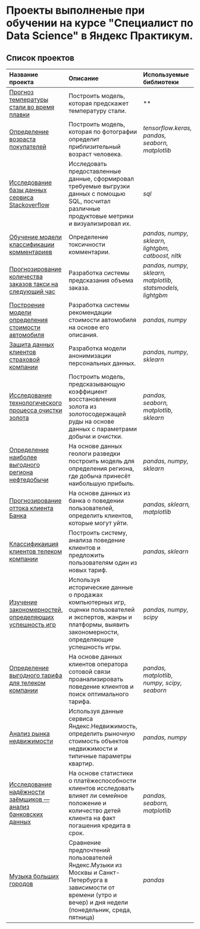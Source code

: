# Проекты выполненые при обучении на курсе "Специалист по Data Science" в Яндекс Практикум.

## Список проектов


| Название проекта | Описание | Используемые библиотеки | Тема проекта |
| :---------------------- | :---------------------- | :---------------------- | :--------------------- |
| [Прогноз температуры стали во время плавки](16_) | Построить модель, которая предскажет температуру стали.  | ** | Выпускной проект |
| [Определение возраста покупателей](15_) | Построить модель, которая по фотографии определит приблизительный возраст человека. | *tensorflow.keras, pandas, seaborn, matplotlib* | Компьютерное зрение |
| [Исследование базы данных сервиса Stackoverflow](14_) | Исследовать предоставленные данные, сформировал требуемые выгрузки данных с помощью SQL, посчитал различные продуктовые метрики и визуализировал их. | *sql* | Продвинутый SQL |
| [Обучение модели классификации комментариев](13_) | Определение токсичности комментарии. | *pandas, numpy, sklearn, lightgbm, catboost, nltk* | Машинное обучение для текстов |
| [Прогнозирование количества заказов такси на следующий час](12_) | Разработка системы предсказания объема заказа. | *pandas, numpy, sklearn, matplotlib, statsmodels, lightgbm* | Временные ряды |
| [Построение модели определения стоимости автомобиля](11_) | Разработка системы рекомендации стоимости автомобиля на основе его описания. | *pandas, numpy* | Численные методы |
| [Защита данных клиентов страховой компании](10_) | Разработка модели анонимизации персональных данных. | *pandas, numpy, sklearn* | Линейная алгебра |
| [Исследование технологического процесса очистки золота](9_gold) | Построить модель, предсказывающую коэффициент восстановления золота из золотосодержащей руды на основе данных с параметрами добычи и очистки. | *pandas, seaborn, matplotlib, sklearn* | Сборный проект - 2 |
| [Определение наиболее выгодного региона нефтедобычи](8_choosing_a_location_for_a_well) | На основе данных геологи разведки построить модель для определения региона, где добыча принесёт наибольшую прибыль. | *pandas, numpy, sklearn* | Машинное обучение в бизнесе |
| [Прогнозирование оттока клиента Банка](7_сustomer_churn) | На основе данных из банка о поведении пользователей, определить клиентов, которые могут уйти. | *pandas, sklearn, matplotlib* | Обучение с учителем |
| [Классификаиция клиентов телеком компании](6_tariff_recommendation) | Построить систему, анализа поведение клиентов и предложить пользователям один из новых тариф. | *pandas, sklearn* | Введение в машинное обучение |
| [Изучение закономерностей, определяющих успешность игр](5_success_of_the_game) | Используя исторические данные о продажах компьютерных игр, оценки пользователей и экспертов, жанры и платформы, выявить закономерности, определяющие успешность игры. | *pandas, numpy, scipy* |Сборный проект |
| [Определение выгодного тарифа для телеком компании](4_select_tarif) | На основе данных клиентов оператора сотовой связи проанализировать поведение клиентов и поиск оптимального тарифа. | *pandas, matplotlib, numpy, scipy, seaborn* | Статистический анализ данных |
| [Анализ рынка недвижимости](3_sale_of_flat) | Используя данные сервиса Яндекс.Недвижимость, определить рыночную стоимость объектов недвижимости и типичные параметры квартир. | *pandas, numpy* | Исследовательский анализ данных |
| [Исследование надёжности заёмщиков — анализ банковских данных](2_reliability_of_borrowers) | На основе статистики о платёжеспособности клиентов исследовать влияет ли семейное положение и количество детей клиента на факт погашения кредита в срок. | *pandas, seaborn, matplotlib* | Предобработка данных |
| [Музыка больших городов](1_big_cities_music) | Сравнение предпочтений пользователей Яндекс.Музыки из Москвы и Санкт-Петербурга в зависимости от времени (утро и вечер) и дня недели (понедельник, среда, пятница)| *pandas* | Базовый Python |

